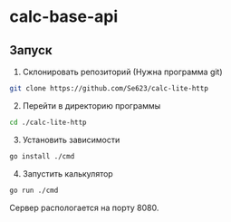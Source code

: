 # calc-base-api

## Запуск

1. Cклонировать репозиторий (Нужна программа git)
```bash
git clone https://github.com/Se623/calc-lite-http
```
2. Перейти в директорию программы
```bash
cd ./calc-lite-http
```
3. Установить зависимости
```bash
go install ./cmd
```
4. Запустить калькулятор
```bash
go run ./cmd
```

Сервер распологается на порту 8080.
